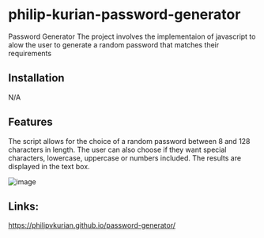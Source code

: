 # philip-kurian-password-generator
Password Generator
The project involves the implementaion of javascript to alow the user to generate a random password that matches their requirements

## Installation

N/A

## Features
The script allows for the choice of a random password between 8 and 128 characters in length.
The user can also choose if they want special characters, lowercase, uppercase or numbers included.
The results are displayed in the text box.

![image](https://user-images.githubusercontent.com/114792819/198970795-73e98c17-3a7e-4481-9b25-cffd270623fb.png)


## Links:
https://philipvkurian.github.io/password-generator/

